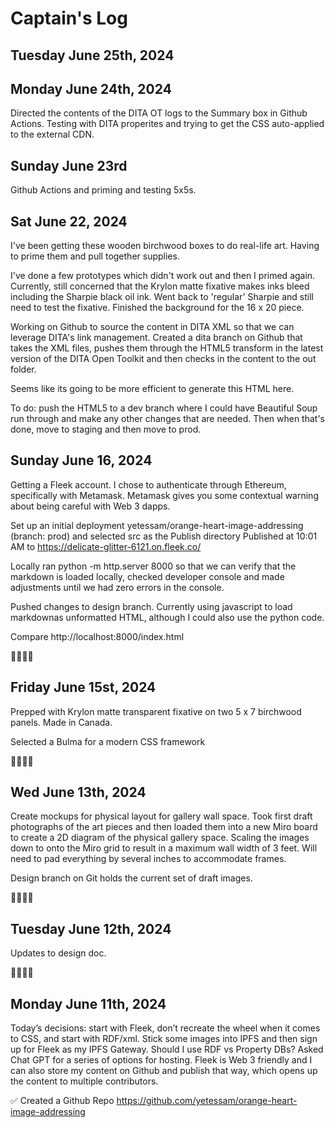 # Captain's Log


## Tuesday June 25th, 2024


## Monday June 24th, 2024

Directed the contents of the DITA OT logs to the Summary box in Github Actions.
Testing with DITA properites and trying to get the CSS auto-applied to the external CDN. 

## Sunday June 23rd

Github Actions and priming and testing 5x5s.

## Sat June 22, 2024

I've been getting these wooden birchwood boxes to do real-life art.   Having to prime them and pull together supplies.

I've done a few prototypes which didn't work out and then I primed again.  Currently, still concerned that the Krylon matte fixative makes inks bleed including the Sharpie black oil ink.     Went back to 'regular' Sharpie and still need to test the fixative.   Finished the background for the 16 x 20 piece.

Working on Github to source the content in DITA XML so that we can leverage DITA's link management. 
Created a dita branch on Github that takes the XML files, pushes them through the HTML5 transform in the latest version of the DITA Open Toolkit and then checks in the content to the out folder.
 

Seems like its going to be more efficient to generate this HTML here. 

To do:  push the HTML5 to  a dev branch where I could have Beautiful Soup run through and make any other changes that are needed.  Then when that's done, move to staging and then move to prod. 


## Sunday June 16, 2024

Getting a Fleek account.  I chose to authenticate through Ethereum, specifically with Metamask.  Metamask gives you some contextual warning about being careful with Web 3 dapps.

Set up an initial deployment yetessam/orange-heart-image-addressing (branch: prod) and selected src as the Publish directory 
Published at 10:01 AM to https://delicate-glitter-6121.on.fleek.co/

Locally ran  python -m http.server 8000 so that we can verify that the markdown is loaded locally,  checked developer console and made adjustments until we had zero errors in the console.

Pushed changes to design branch.  Currently using javascript to load markdownas unformatted HTML, although I could also use the python code.  

Compare http://localhost:8000/index.html   


🧡🧡🧡🧡

## Friday June 15st, 2024

Prepped with Krylon matte transparent fixative on two 5 x 7 birchwood panels. Made in Canada. 

Selected a Bulma for a modern CSS framework

🧡🧡🧡🧡

## Wed June 13th, 2024

Create mockups for physical layout for gallery wall space.    Took first draft photographs of the art pieces and then loaded them into a new Miro board to create a 2D diagram of the physical gallery space.   Scaling the images down to onto the Miro grid to result in a maximum wall width of 3 feet.  Will need to pad everything by several inches to accommodate frames. 

Design branch on Git holds the current set of draft images.   

🧡🧡🧡🧡

## Tuesday June 12th, 2024
Updates to design doc. 

🧡🧡🧡🧡

## Monday June 11th, 2024

Today’s decisions: start with Fleek, don’t recreate the wheel when it comes to CSS, and start with RDF/xml. Stick some images into IPFS and then sign up for Fleek as my IPFS Gateway. Should I use RDF vs Property DBs? Asked Chat GPT for a series of options for hosting. Fleek is Web 3 friendly and I can also store my content on Github and publish that way, which opens up the content to multiple contributors.

✅ Created a Github Repo https://github.com/yetessam/orange-heart-image-addressing
